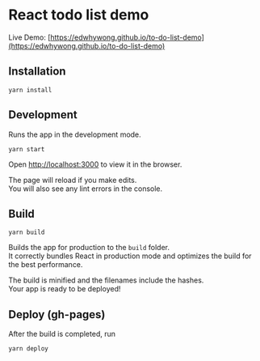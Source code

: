 # React todo list demo

Live Demo: [https://edwhywong.github.io/to-do-list-demo](https://edwhywong.github.io/to-do-list-demo) 
## Installation

```
yarn install
```

## Development

Runs the app in the development mode.<br />
```
yarn start
```
Open [http://localhost:3000](http://localhost:3000) to view it in the browser.

The page will reload if you make edits.<br />
You will also see any lint errors in the console.

## Build

```
yarn build
```

Builds the app for production to the `build` folder.<br />
It correctly bundles React in production mode and optimizes the build for the best performance.

The build is minified and the filenames include the hashes.<br />
Your app is ready to be deployed!

## Deploy (gh-pages)
After the build is completed, run
```
yarn deploy
```

